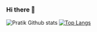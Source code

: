 ### Hi there 👋

![Pratik Github stats](https://github-readme-stats.vercel.app/api?username=pratikmmohite&count_private=true&show_icons=true&theme=dark&title_color=09e65a)
[![Top Langs](https://github-readme-stats.vercel.app/api/top-langs/?username=pratikmmohite&layout=compact)](https://github.com/pratikmmohite)
